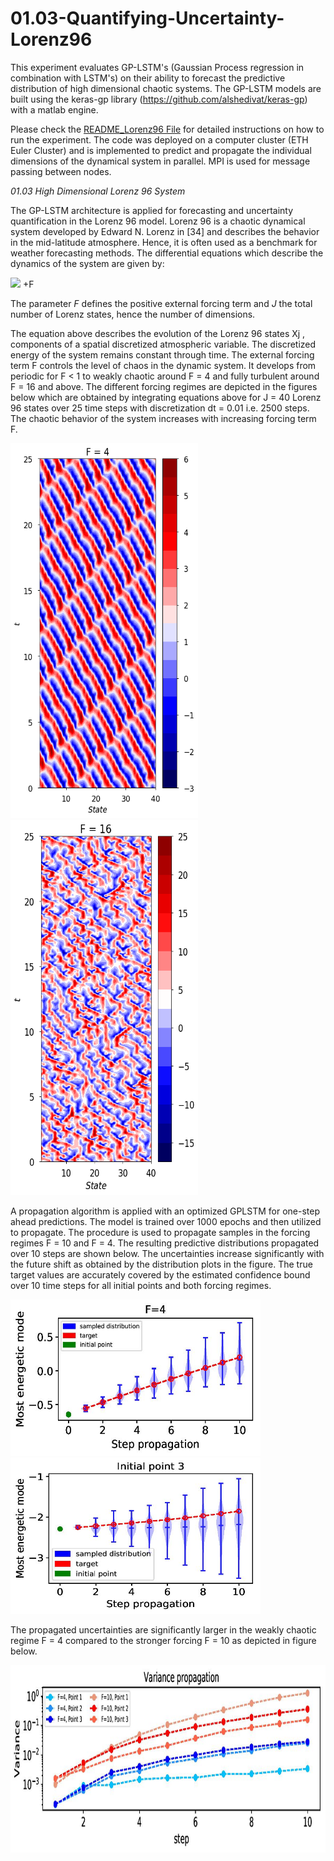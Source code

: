 # 01.03-Quantifying-Uncertainty-Lorenz96

This experiment evaluates GP-LSTM's (Gaussian Process regression in combination with LSTM's) on their ability to forecast the predictive distribution of high dimensional chaotic systems.
The GP-LSTM models are built using the keras-gp library (https://github.com/alshedivat/keras-gp) with a matlab engine.

Please check the [README_Lorenz96 File](README_Lorenz96.docx) for detailed instructions on how to run the experiment.
The code was deployed on a computer cluster (ETH Euler Cluster) and is implemented to predict and propagate the individual dimensions of the dynamical system in parallel. MPI is used for message passing between nodes.

*01.03 High Dimensional Lorenz 96 System*

The GP-LSTM architecture is applied for forecasting and uncertainty quantification in the Lorenz 96 model. Lorenz 96 is a chaotic dynamical system developed by Edward N. Lorenz in [34] and describes the behavior in the mid-latitude atmosphere.
Hence, it is often used as a benchmark for weather forecasting methods. 
The differential equations which describe the dynamics of the system
are given by:

<img src="https://render.githubusercontent.com/render/math?math=\frac{\partial X_{j}}{\partial t} \ = \left(X_{j+1}-X_{j-2}\right)X_{j-1}-X_{j}"> +F

The parameter *F* defines the positive external forcing term and *J* the total number of Lorenz states, hence the number of dimensions.

The equation above describes the evolution of the Lorenz 96 states Xj
, components of a spatial discretized atmospheric variable. The discretized energy of the
system remains constant through time. The external forcing term F controls the level of chaos in the dynamic system. It
develops from periodic for F < 1 to weakly chaotic around F = 4 and fully
turbulent around F = 16 and above. The different forcing regimes are depicted in the figures below which are obtained by integrating equations above for J = 40 Lorenz
96 states over 25 time steps with discretization dt = 0.01 i.e. 2500 steps. The
chaotic behavior of the system increases with increasing forcing term F.

<img src="./Figures/Plot_X_F4_40_test.png" width="300" height="600"> <img src="./Figures/Plot_X_F16_40_test.png" width="300" height="600">


A propagation algorithm is applied with an optimized GPLSTM for one-step ahead predictions. The model is trained over 1000 epochs
and then utilized to propagate. The procedure is used to propagate samples in
the forcing regimes F = 10 and F = 4. The resulting predictive distributions
propagated over 10 steps are shown below.
The uncertainties increase significantly with the future shift as obtained by the
distribution plots in the figure. The true target values are accurately
covered by the estimated confidence bound over 10 time steps for all initial points
and both forcing regimes.

<img src="./Figures/L96_violin_inputmode_20_F4.jpg" width="400" height="250" > <img src="./Figures/L96_violin_inputmode_20_F10.jpg" width="400" height="250">

The propagated uncertainties are significantly larger
in the weakly chaotic regime F = 4 compared to the stronger forcing F = 10 as
depicted in figure below.

<img src="./Figures/L96_variance_inputmodes.jpg" width="800" height="300"> 